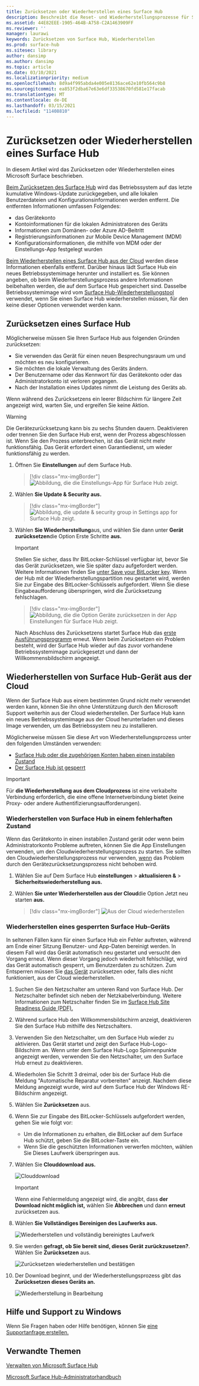 ```yaml
---
title: Zurücksetzen oder Wiederherstellen eines Surface Hub
description: Beschreibt die Reset- und Wiederherstellungsprozesse für Surface Hub und enthält Anweisungen.
ms.assetid: 44E82EEE-1905-464B-A758-C2A1463909FF
ms.reviewer: ''
manager: laurawi
keywords: Zurücksetzen von Surface Hub, Wiederherstellen
ms.prod: surface-hub
ms.sitesec: library
author: dansimp
ms.author: dansimp
ms.topic: article
ms.date: 03/10/2021
ms.localizationpriority: medium
ms.openlocfilehash: 8d9a4f995abda4e005e8136ace62e10fb564c9b8
ms.sourcegitcommit: ea853f2dba67e63e6df33538670fd581e17facab
ms.translationtype: MT
ms.contentlocale: de-DE
ms.lasthandoff: 03/15/2021
ms.locfileid: "11408810"
---
```

# <a name="reset-or-recover-a-surface-hub"></a>Zurücksetzen oder Wiederherstellen eines Surface Hub

In diesem Artikel wird das Zurücksetzen oder Wiederherstellen eines Microsoft Surface beschrieben.  

[Beim Zurücksetzen des Surface Hub](#reset-a-surface-hub) wird das Betriebssystem auf das letzte kumulative Windows-Update zurückgegeben, und alle lokalen Benutzerdateien und Konfigurationsinformationen werden entfernt. Die entfernten Informationen umfassen Folgendes:

- das Gerätekonto
- Kontoinformationen für die lokalen Administratoren des Geräts
- Informationen zum Domänen- oder Azure AD-Beitritt
- Registrierungsinformationen zur Mobile Device Management (MDM)
- Konfigurationsinformationen, die mithilfe von MDM oder der Einstellungs-App festgelegt wurden

[Beim Wiederherstellen eines Surface Hub aus der Cloud](#recover-a-surface-hub-from-the-cloud) werden diese Informationen ebenfalls entfernt. Darüber hinaus lädt Surface Hub ein neues Betriebssystemimage herunter und installiert es. Sie können angeben, ob beim Wiederherstellungsprozess andere Informationen beibehalten werden, die auf dem Surface Hub gespeichert sind. Dasselbe Betriebssystemimage wird vom [Surface Hub-Wiederherstellungstool](surface-hub-recovery-tool.md) verwendet, wenn Sie einen Surface Hub wiederherstellen müssen, für den keine dieser Optionen verwendet werden kann.

## <a name="reset-a-surface-hub"></a>Zurücksetzen eines Surface Hub

Möglicherweise müssen Sie Ihren Surface Hub aus folgenden Gründen zurücksetzen:

- Sie verwenden das Gerät für einen neuen Besprechungsraum um und möchten es neu konfigurieren.
- Sie möchten die lokale Verwaltung des Geräts ändern.
- Der Benutzername oder das Kennwort für das Gerätekonto oder das Administratorkonto ist verloren gegangen.
- Nach der Installation eines Updates nimmt die Leistung des Geräts ab.

Wenn während des Zurücksetzens ein leerer Bildschirm für längere Zeit angezeigt wird, warten Sie, und ergreifen Sie keine Aktion.

> [!WARNING]
> Die Gerätezurücksetzung kann bis zu sechs Stunden dauern. Deaktivieren oder trennen Sie den Surface Hub erst, wenn der Prozess abgeschlossen ist. Wenn Sie den Prozess unterbrechen, ist das Gerät nicht mehr funktionsfähig. Das Gerät erfordert einen Garantiedienst, um wieder funktionsfähig zu werden.

1. Öffnen Sie **Einstellungen** auf dem Surface Hub.

   > [!div class="mx-imgBorder"]
   > ![Abbildung, die die Einstellungs-App für Surface Hub zeigt.](images/sh-settings.png)

2. Wählen **Sie Update & Security aus.**

   > [!div class="mx-imgBorder"]
   > ![Abbildung, die update & security group in Settings app for Surface Hub zeigt.](images/sh-settings-update-security.png)

3. Wählen **Sie Wiederherstellung**aus, und wählen Sie dann unter **Gerät zurücksetzen**die Option Erste Schritte **aus.**

   > [!IMPORTANT]
   > Stellen Sie sicher, dass Ihr BitLocker-Schlüssel verfügbar ist, bevor Sie das Gerät zurücksetzen, wie Sie später dazu aufgefordert werden. Weitere Informationen finden Sie [unter Save your BitLocker key](save-bitlocker-key-surface-hub.md). Wenn der Hub mit der Wiederherstellungspartition neu gestartet wird, werden Sie zur Eingabe des BitLocker-Schlüssels aufgefordert. Wenn Sie diese Eingabeaufforderung überspringen, wird die Zurücksetzung fehlschlagen.
   
   > [!div class="mx-imgBorder"]
   > ![Abbildung, die die Option Geräte zurücksetzen in der App Einstellungen für Surface Hub zeigt.](images/sh-settings-reset-device.png)

   Nach Abschluss des Zurücksetzens startet Surface Hub das [erste Ausführungsprogramm](first-run-program-surface-hub.md) erneut. Wenn beim Zurücksetzen ein Problem besteht, wird der Surface Hub wieder auf das zuvor vorhandene Betriebssystemimage zurückgesetzt und dann der Willkommensbildschirm angezeigt.

<span id="cloud-recovery" />

## <a name="recover-a-surface-hub-from-the-cloud"></a>Wiederherstellen von Surface Hub-Gerät aus der Cloud

Wenn der Surface Hub aus einem bestimmten Grund nicht mehr verwendet werden kann, können Sie ihn ohne Unterstützung durch den Microsoft Support weiterhin aus der Cloud wiederherstellen. Der Surface Hub kann ein neues Betriebssystemimage aus der Cloud herunterladen und dieses Image verwenden, um das Betriebssystem neu zu installieren.

Möglicherweise müssen Sie diese Art von Wiederherstellungsprozess unter den folgenden Umständen verwenden:

- [Surface Hub oder die zugehörigen Konten haben einen instabilen Zustand](#recover-a-surface-hub-in-a-bad-state)
- [Der Surface Hub ist gesperrt](#recover-a-locked-surface-hub)

>[!IMPORTANT]
>Für **die Wiederherstellung aus dem Cloudprozess** ist eine verkabelte Verbindung erforderlich, die eine offene Internetverbindung bietet (keine Proxy- oder andere Authentifizierungsaufforderungen).

### <a name="recover-a-surface-hub-in-a-bad-state"></a>Wiederherstellen von Surface Hub in einem fehlerhaften Zustand

Wenn das Gerätekonto in einen instabilen Zustand gerät oder wenn beim Administratorkonto Probleme auftreten, können Sie die App Einstellungen verwenden, um den Cloudwiederherstellungsprozess zu starten. Sie sollten den Cloudwiederherstellungsprozess nur verwenden, [wenn](#reset-a-surface-hub) das Problem durch den Gerätezurücksetzungsprozess nicht behoben wird.

1. Wählen Sie auf Dem Surface Hub **einstellungen** &gt; **aktualisieren &** &gt; **Sicherheitswiederherstellung aus.**

2. Wählen **Sie unter Wiederherstellen aus der Cloud**die Option Jetzt neu starten **aus.**

   > [!div class="mx-imgBorder"]
   > ![Aus der Cloud wiederherstellen](images/recover-from-the-cloud.png)

### <a name="recover-a-locked-surface-hub"></a>Wiederherstellen eines gesperrten Surface Hub-Geräts

In seltenen Fällen kann für einen Surface Hub ein Fehler auftreten, während am Ende einer Sitzung Benutzer- und App-Daten bereinigt werden. In diesem Fall wird das Gerät automatisch neu gestartet und versucht den Vorgang erneut. Wenn dieser Vorgang jedoch wiederholt fehlschlägt, wird das Gerät automatisch gesperrt, um Benutzerdaten zu schützen. Zum Entsperren müssen Sie [das Gerät](#reset-a-surface-hub) zurücksetzen oder, falls dies nicht funktioniert, aus der Cloud wiederherstellen.

1. Suchen Sie den Netzschalter am unteren Rand von Surface Hub. Der Netzschalter befindet sich neben der Netzkabelverbindung. Weitere Informationen zum Netzschalter finden Sie im [Surface Hub Site Readiness Guide (PDF).](surface-hub-site-readiness-guide.md)

2. Während surface Hub den Willkommensbildschirm anzeigt, deaktivieren Sie den Surface Hub mithilfe des Netzschalters.

3. Verwenden Sie den Netzschalter, um den Surface Hub wieder zu aktivieren. Das Gerät startet und zeigt den Surface Hub-Logo-Bildschirm an. Wenn unter dem Surface Hub-Logo Spinnenpunkte angezeigt werden, verwenden Sie den Netzschalter, um den Surface Hub erneut zu deaktivieren.  

4. Wiederholen Sie Schritt 3 dreimal, oder bis der Surface Hub die Meldung "Automatische Reparatur vorbereiten" anzeigt. Nachdem diese Meldung angezeigt wurde, wird auf dem Surface Hub der Windows RE-Bildschirm angezeigt.
 
5. Wählen Sie **Zurücksetzen** aus. 

6. Wenn Sie zur Eingabe des BitLocker-Schlüssels aufgefordert werden, gehen Sie wie folgt vor:
   - Um die Informationen zu erhalten, die BitLocker auf dem Surface Hub schützt, geben Sie die BitLocker-Taste ein.
   - Wenn Sie die geschützten Informationen verwerfen möchten, wählen Sie Dieses Laufwerk überspringen aus.

7. Wählen Sie **Clouddownload aus.** 

   ![Clouddownload](images/recover-cloud-download.png)

   >[!IMPORTANT]
   >Wenn eine Fehlermeldung angezeigt wird, die angibt, dass **der Download nicht möglich ist,** wählen Sie **Abbrechen** und dann **erneut** zurücksetzen aus.

8. Wählen **Sie Vollständiges Bereinigen des Laufwerks aus.**
 
   ![Wiederherstellen und vollständig bereinigtes Laufwerk](images/recover-fully-clean-drive.png)

9. Sie werden **gefragt, ob Sie bereit sind, dieses Gerät zurückzusetzen?**. Wählen Sie **Zurücksetzen** aus. 
   
   ![Zurücksetzen wiederherstellen und bestätigen](images/recover-confirm-reset.png)

10. Der Download beginnt, und der Wiederherstellungsprozess gibt das **Zurücksetzen dieses Geräts an.**

    ![Wiederherstellung in Bearbeitung](images/recover-in-progress.png)

## <a name="contact-support"></a>Hilfe und Support zu Windows

Wenn Sie Fragen haben oder Hilfe benötigen, können Sie [eine Supportanfrage erstellen.](https://support.microsoft.com/supportforbusiness/productselection)


## <a name="related-topics"></a>Verwandte Themen

[Verwalten von Microsoft Surface Hub](manage-surface-hub.md)

[Microsoft Surface Hub-Administratorhandbuch](surface-hub-administrators-guide.md)
